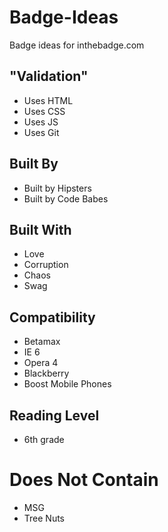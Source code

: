 # Badge-Ideas

Badge ideas for inthebadge.com

## "Validation"
* Uses HTML
* Uses CSS
* Uses JS
* Uses Git

## Built By
* Built by Hipsters
* Built by Code Babes

## Built With
* Love
* Corruption
* Chaos
* Swag

## Compatibility
* Betamax
* IE 6
* Opera 4
* Blackberry
* Boost Mobile Phones

## Reading Level
* 6th grade

# Does Not Contain
* MSG
* Tree Nuts
